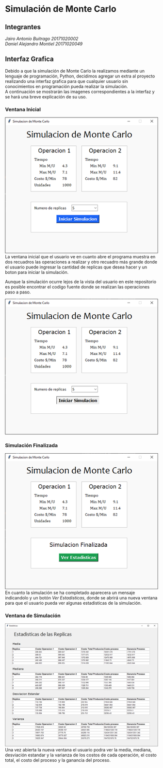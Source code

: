 # Simulación de Monte Carlo
## Integrantes
*Jairo Antonio Buitrago 20171020002*  
*Daniel Alejandro Montiel 20171020049*  
  
## Interfaz Grafica
Debido a que la simulación de Monte Carlo la realizamos mediante un lenguaje de programación, Python, decidimos agregar un extra al proyecto realizando una interfaz grafica para que cualquier usuario sin conocimientos en programación pueda realizar la simulación.  
A continuación se mostrarán las imagenes correspondientes a la interfaz y se hará una breve explicación de su uso.  
  
### Ventana Inicial
![Interfaz Grafica](https://raw.githubusercontent.com/jairosam/Smulacion/master/Imagenes%20Interfaz/01.png)
La ventana inicial que el usuario ve en cuanto abre el programa muestra en dos recuadros las operaciones a realizar y otro recuadro más grande donde el usuario puede ingresar la cantidad de replicas que desea hacer y un boton para iniciar la simulación.  
  
Aunque la simulación ocurre lejos de la vista del usuario en este repositorio es posible encontrar el codigo fuente donde se realizan las operaciones paso a paso. 

![Interfaz Grafica](https://raw.githubusercontent.com/jairosam/Smulacion/master/Imagenes%20Interfaz/02.png)
  
### Simulación Finalizada
![Interfaz Grafica](https://raw.githubusercontent.com/jairosam/Smulacion/master/Imagenes%20Interfaz/03.png)
En cuanto la simulación se ha completado aparecera un mensaje indicandolo y un botón *Ver Estadisticas*, donde se abrirá una nueva ventana para que el usuario pueda ver algunas estadisticas de la simulación.  
  
### Ventana de Simulación
![Interfaz Grafica](https://raw.githubusercontent.com/jairosam/Smulacion/master/Imagenes%20Interfaz/04.png)
Una vez abierta la nueva ventana el usuario podra ver la media, mediana, desviación estandar y la varianza de los costos de cada operación, el costo total, el costo del proceso y la ganancia del proceso.


